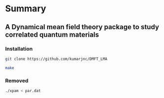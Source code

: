# Summary
## A Dynamical mean field theory package to study correlated quantum materials


### Installation
```bash
git clone https://github.com/kumarjnc/DMFT_LMA
```
```bash
make
```

### Removed
```bash
./xpam < par.dat
```

